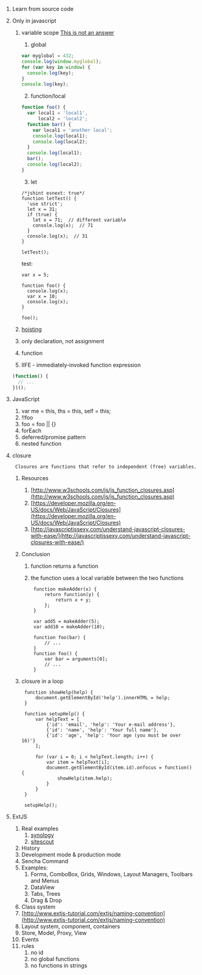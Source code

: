 1. Learn from source code
1. Only in javascript
    1. variable scope [This is not an answer](http://stackoverflow.com/questions/500431/what-is-the-scope-of-variables-in-javascript)
        1. global
        
          ```javascript
          var myglobal = 432;
          console.log(window.myglobal);
          for (var key in window) {
            console.log(key);
          }
          console.log(key);
          ```

        2. function/local
        
          ```javascript
          function foo() {
            var local1 = 'local1',
                local2 = 'local2';
            function bar() {
              var local1 = 'another local';
              console.log(local1);
              console.log(local2);
            }
            console.log(local1);
            bar();
            console.log(local2);
          }
          ```
        
        3. let
        
          ```
          /*jshint esnext: true*/
          function letTest() {
            'use strict';
            let x = 31;
            if (true) {
              let x = 71;  // different variable
              console.log(x);  // 71
            }
            console.log(x);  // 31
          }

          letTest();
          ```
          
        test:
        
        ```
        var x = 5;

        function foo() {
          console.log(x);
          var x = 10;
          console.log(x); 
        }
        
        foo();
        ```

    1. [hoisting](https://developer.mozilla.org/en-US/docs/Web/JavaScript/Reference/Statements/var)
      1. only declaration, not assignment
      1. function
    1. IIFE - immediately-invoked function expression
    
      ```javascript
      (function() {
        // ...
      })();
      ```

1. JavaScript
    1. var me = this, ths = this, self = this;
    1. !!foo
    1. foo = foo || {}
    1. forEach
    1. deferred/promise pattern
    1. nested function

1. closure
            
        Closures are functions that refer to independent (free) variables.

    1. Resources 
        1. [http://www.w3schools.com/js/js_function_closures.asp](http://www.w3schools.com/js/js_function_closures.asp)
        1. [https://developer.mozilla.org/en-US/docs/Web/JavaScript/Closures](https://developer.mozilla.org/en-US/docs/Web/JavaScript/Closures)
        1. [http://javascriptissexy.com/understand-javascript-closures-with-ease/](http://javascriptissexy.com/understand-javascript-closures-with-ease/)
    1. Conclusion
        1. function returns a function
        1. the function uses a local variable between the two functions
        
                function makeAdder(x) {
                    return function(y) {
                        return x + y;
                    };
                }

                var add5 = makeAdder(5);
                var add10 = makeAdder(10);

                function foo(bar) {
                    // ...
                }
                function foo() {
                    var bar = arguments[0];
                    // ...
                }

    1. closure in a loop

            function showHelp(help) {
                document.getElementById('help').innerHTML = help;
            }

            function setupHelp() {
                var helpText = [
                    {'id': 'email', 'help': 'Your e-mail address'},
                    {'id': 'name', 'help': 'Your full name'},
                    {'id': 'age', 'help': 'Your age (you must be over 16)'}
                ];

                for (var i = 0; i < helpText.length; i++) {
                    var item = helpText[i];
                    document.getElementById(item.id).onfocus = function() {
                        showHelp(item.help);
                    }
                }
            }

            setupHelp();

1. ExtJS
    1. Real examples
        1. [synology](https://www.synology.com/en-us/dsm/5.2/live_demo)
        1. [sitescout](https://rtb.sitescout.com/)
    1. History
    1. Development mode & production mode
    1. Sencha Command
	1. Examples:
		1. Forms, ComboBox, Grids, Windows, Layout Managers, Toolbars and Menus
		1. DataView
		1. Tabs, Trees
		1. Drag & Drop
	1. Class system
    1. [http://www.extjs-tutorial.com/extjs/naming-convention](http://www.extjs-tutorial.com/extjs/naming-convention)
    1. Layout system, component, containers
    1. Store, Model, Proxy, View
    1. Events
    1. rules
        1. no id
        1. no global functions
        1. no functions in strings
